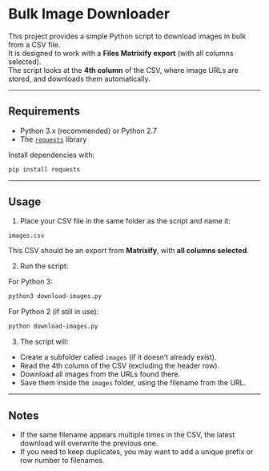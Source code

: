 # Bulk Image Downloader

This project provides a simple Python script to download images in bulk from a CSV file.  
It is designed to work with a **Files Matrixify export** (with all columns selected).  
The script looks at the **4th column** of the CSV, where image URLs are stored, and downloads them automatically.

---

## Requirements

- Python 3.x (recommended) or Python 2.7
- The [`requests`](https://pypi.org/project/requests/) library

Install dependencies with:

```bash
pip install requests
```

---

## Usage

1. Place your CSV file in the same folder as the script and name it:

```
images.csv
```

This CSV should be an export from **Matrixify**, with **all columns selected**.

2. Run the script:

For Python 3:

```bash
python3 download-images.py
```

For Python 2 (if still in use):

```bash
python download-images.py
```

3. The script will:

- Create a subfolder called `images` (if it doesn’t already exist).  
- Read the 4th column of the CSV (excluding the header row).  
- Download all images from the URLs found there.  
- Save them inside the `images` folder, using the filename from the URL.  

---

## Notes

- If the same filename appears multiple times in the CSV, the latest download will overwrite the previous one.  
- If you need to keep duplicates, you may want to add a unique prefix or row number to filenames.  
